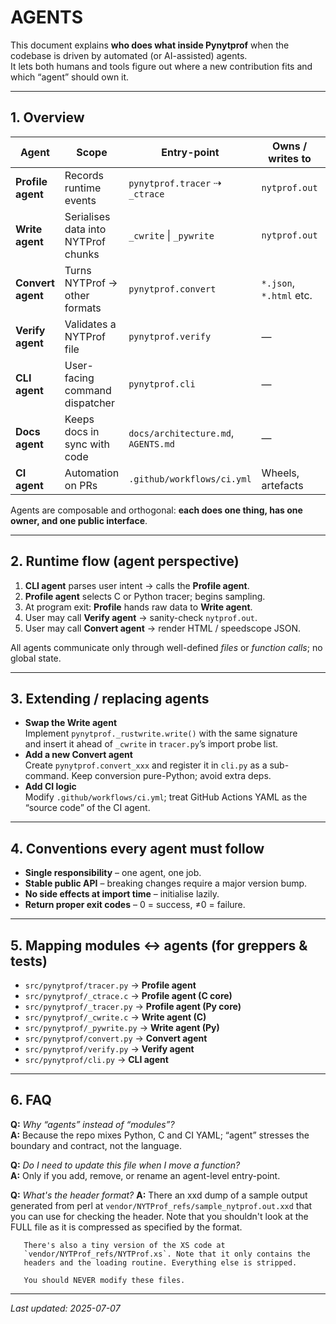 # AGENTS

This document explains **who does what inside Pynytprof** when the codebase is driven by automated (or AI-assisted) agents.  
It lets both humans and tools figure out where a new contribution fits and which “agent” should own it.

---

## 1. Overview

| Agent | Scope | Entry-point | Owns / writes to | Typical trigger |
|-------|-------|------------|------------------|-----------------|
| **Profile agent** | Records runtime events | `pynytprof.tracer` ⇢ `_ctrace` | `nytprof.out` | `pynytprof profile …` |
| **Write agent** | Serialises data into NYTProf chunks | `_cwrite` \| `_pywrite` | `nytprof.out` | Call from tracer at process exit |
| **Convert agent** | Turns NYTProf → other formats | `pynytprof.convert` | `*.json`, `*.html` etc. | `pynytprof html` / `pynytprof speedscope` |
| **Verify agent** | Validates a NYTProf file | `pynytprof.verify` | — | `pynytprof verify …` |
| **CLI agent** | User-facing command dispatcher | `pynytprof.cli` | — | `pynytprof …` |
| **Docs agent** | Keeps docs in sync with code | `docs/architecture.md`, `AGENTS.md` | — | `pytest -q` doc tests |
| **CI agent** | Automation on PRs | `.github/workflows/ci.yml` | Wheels, artefacts | Push / PR / tag |

Agents are composable and orthogonal: **each does one thing, has one owner, and one public interface**.

---

## 2. Runtime flow (agent perspective)

1. **CLI agent** parses user intent → calls the **Profile agent**.
2. **Profile agent** selects C or Python tracer; begins sampling.
3. At program exit: **Profile** hands raw data to **Write agent**.
4. User may call **Verify agent** → sanity-check `nytprof.out`.
5. User may call **Convert agent** → render HTML / speedscope JSON.

All agents communicate only through well-defined *files* or *function calls*; no global state.

---

## 3. Extending / replacing agents

* **Swap the Write agent**  
  Implement `pynytprof._rustwrite.write()` with the same signature  
  and insert it ahead of `_cwrite` in `tracer.py`’s import probe list.
* **Add a new Convert agent**  
  Create `pynytprof.convert_xxx` and register it in `cli.py` as a
  sub-command. Keep conversion pure-Python; avoid extra deps.
* **Add CI logic**  
  Modify `.github/workflows/ci.yml`; treat GitHub Actions YAML as the
  “source code” of the CI agent.

---

## 4. Conventions every agent must follow

* **Single responsibility** – one agent, one job.
* **Stable public API** – breaking changes require a major version bump.
* **No side effects at import time** – initialise lazily.
* **Return proper exit codes** – 0 = success, ≠0 = failure.

---

## 5. Mapping modules ↔ agents (for greppers & tests)

* `src/pynytprof/tracer.py`         → **Profile agent**  
* `src/pynytprof/_ctrace.c`         → **Profile agent (C core)**  
* `src/pynytprof/_tracer.py`        → **Profile agent (Py core)**  
* `src/pynytprof/_cwrite.c`         → **Write agent (C)**  
* `src/pynytprof/_pywrite.py`       → **Write agent (Py)**  
* `src/pynytprof/convert.py`        → **Convert agent**  
* `src/pynytprof/verify.py`         → **Verify agent**  
* `src/pynytprof/cli.py`            → **CLI agent**

---

## 6. FAQ

**Q:** *Why “agents” instead of “modules”?*  
**A:** Because the repo mixes Python, C and CI YAML; “agent” stresses
the boundary and contract, not the language.

**Q:** *Do I need to update this file when I move a function?*  
**A:** Only if you add, remove, or rename an agent-level entry-point.

**Q:** *What's the header format?*
**A:** There an xxd dump of a sample output generated from perl at
       `vendor/NYTProf_refs/sample_nytprof.out.xxd` that you can use for
       checking the header. Note that you shouldn't look at the FULL file
       as it is compressed as specified by the format.

       There's also a tiny version of the XS code at
       `vendor/NYTProf_refs/NYTProf.xs`. Note that it only contains the
       headers and the loading routine. Everything else is stripped.

       You should NEVER modify these files.

---

_Last updated: 2025-07-07_
